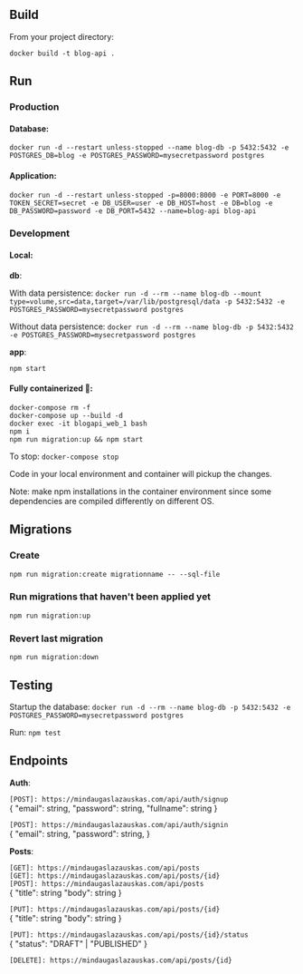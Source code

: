 ## Build

From your project directory:

`docker build -t blog-api .`

## Run

### Production

#### Database:

`docker run -d --restart unless-stopped --name blog-db -p 5432:5432 -e POSTGRES_DB=blog -e POSTGRES_PASSWORD=mysecretpassword postgres`

#### Application:

`docker run -d --restart unless-stopped -p=8000:8000 -e PORT=8000 -e TOKEN_SECRET=secret -e DB_USER=user -e DB_HOST=host -e DB=blog -e DB_PASSWORD=password -e DB_PORT=5432 --name=blog-api blog-api`

### Development

#### Local:

<strong>db</strong>:

With data persistence:
`docker run -d --rm --name blog-db --mount type=volume,src=data,target=/var/lib/postgresql/data -p 5432:5432 -e POSTGRES_PASSWORD=mysecretpassword postgres` <br />

Without data persistence:
`docker run -d --rm --name blog-db -p 5432:5432 -e POSTGRES_PASSWORD=mysecretpassword postgres` <br />

<strong>app</strong>:

`npm start`

#### Fully containerized 🚀:

`docker-compose rm -f` <br />
`docker-compose up --build -d` <br />
`docker exec -it blogapi_web_1 bash` <br />
`npm i` <br />
`npm run migration:up && npm start` <br />

To stop: `docker-compose stop`

Code in your local environment and container will pickup the changes.

Note: make npm installations in the container environment since some dependencies are compiled differently on different OS.

## Migrations

### Create

`npm run migration:create migrationname -- --sql-file`

### Run migrations that haven't been applied yet

`npm run migration:up`

### Revert last migration

`npm run migration:down`

## Testing

Startup the database: `docker run -d --rm --name blog-db -p 5432:5432 -e POSTGRES_PASSWORD=mysecretpassword postgres`

Run: `npm test`

## Endpoints

<strong>Auth</strong>:

`[POST]: https://mindaugaslazauskas.com/api/auth/signup` <br />
{
"email": string,
"password": string,
"fullname": string
}

`[POST]: https://mindaugaslazauskas.com/api/auth/signin` <br />
{
"email": string,
"password": string,
}

<strong>Posts</strong>:

`[GET]: https://mindaugaslazauskas.com/api/posts` <br />
`[GET]: https://mindaugaslazauskas.com/api/posts/{id}` <br />
`[POST]: https://mindaugaslazauskas.com/api/posts` <br />
{
"title": string
"body": string
}

`[PUT]: https://mindaugaslazauskas.com/api/posts/{id}` <br />
{
"title": string
"body": string
}

`[PUT]: https://mindaugaslazauskas.com/api/posts/{id}/status` <br />
{
"status": "DRAFT" | "PUBLISHED"
}

`[DELETE]: https://mindaugaslazauskas.com/api/posts/{id}`

